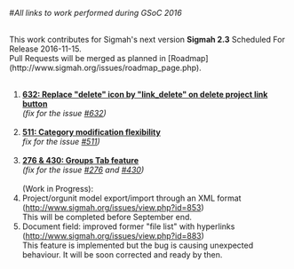 
#<i>All links to work performed during GSoC 2016</i>

<br>
This work contributes for Sigmah's next version <b>Sigmah 2.3</b> Scheduled For Release 2016-11-15.<br>
Pull Requests will be merged as planned in [Roadmap](http://www.sigmah.org/issues/roadmap_page.php).<br><br>

1. <b>[632: Replace "delete" icon by "link_delete" on delete project link button](https://github.com/sigmah-dev/sigmah/pull/30)</b>
      <br><i>(fix for the issue [#632](http://www.sigmah.org/issues/view.php?id=632))</i><br><br>
2. <b>[511: Category modification flexibility](https://github.com/sigmah-dev/sigmah/pull/36)</b>
      <br><i>fix for the issue [#511](http://www.sigmah.org/issues/view.php?id=511))</i>
<br><br>
3. <b>[276 & 430: Groups Tab feature](https://github.com/sigmah-dev/sigmah/pull/37)</b>
      <br><i>(fix for the issue [#276](http://www.sigmah.org/issues/view.php?id=276) and [#430](http://www.sigmah.org/issues/view.php?id=430))</i>
<br><br>
(Work in Progress):
1. Project/orgunit model export/import through an XML format<br>(http://www.sigmah.org/issues/view.php?id=853)<br>
This will be completed before September end.
2. Document field: improved former "file list" with hyperlinks<br>(http://www.sigmah.org/issues/view.php?id=883)<br>
This feature is implemented but the bug is causing unexpected behaviour. It will be soon corrected and ready by then.
<br>

